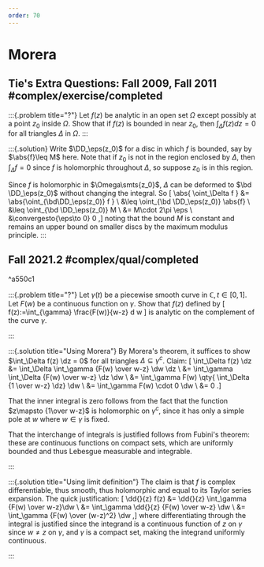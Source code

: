 ```yaml
---
order: 70
---
```


# Morera

## Tie's Extra Questions: Fall 2009, Fall 2011 #complex/exercise/completed

:::{.problem title="?"}
Let $f(z)$ be analytic in an open set $\Omega$ except possibly at a
point $z_0$ inside $\Omega$. Show that if $f(z)$ is bounded in near
$z_0$, then $\displaystyle \int_\Delta f(z) dz = 0$ for all triangles
$\Delta$ in $\Omega$.
:::

:::{.solution}
Write $\DD_\eps(z_0)$ for a disc in which $f$ is bounded, say by $\abs{f}\leq M$ here.
Note that if $z_0$ is not in the region enclosed by $\Delta$, then $\int_\Delta f = 0$ since $f$ is holomorphic throughout $\Delta$, so suppose $z_0$ is in this region.

Since $f$ is holomorphic in $\Omega\smts{z_0}$, $\Delta$ can be deformed to $\bd \DD_\eps(z_0)$ without changing the integral. 
So
\[
\abs{ \oint_\Delta f } 
&= \abs{\oint_{\bd\DD_\eps(z_0)} f } \\
&\leq \oint_{\bd \DD_\eps(z_0)} \abs{f} \\
&\leq \oint_{\bd \DD_\eps(z_0)} M \\
&= M\cdot 2\pi \eps \\
&\convergesto{\eps\to 0} 0
,\]
noting that the bound $M$ is constant and remains an upper bound on smaller discs by the maximum modulus principle.
:::

## Fall 2021.2  #complex/qual/completed

^a550c1

:::{.problem title="?"}
Let $\gamma(t)$ be a piecewise smooth curve in $\mathbb{C}, t \in[0,1]$. Let $F(w)$ be a continuous function on $\gamma$. Show that $f(z)$ defined by
\[
f(z):=\int_{\gamma} \frac{F(w)}{w-z} d w
\]
is analytic on the complement of the curve $\gamma$.

:::

:::{.solution title="Using Morera"}
By Morera's theorem, it suffices to show $\int_\Delta f(z) \dz = 0$ for all triangles $\Delta \subseteq \gamma^c$.
Claim:
\[
\int_\Delta f(z) \dz 
&= \int_\Delta \int_\gamma {F(w) \over w-z} \dw \dz \\
&= \int_\gamma \int_\Delta {F(w) \over w-z} \dz \dw \\
&= \int_\gamma F(w) \qty{ \int_\Delta {1 \over w-z} \dz} \dw \\
&= \int_\gamma F(w) \cdot 0 \dw \\
&= 0
.\]

That the inner integral is zero follows from the fact that the function $z\mapsto {1\over w-z}$ is holomorphic on $\gamma^c$, since it has only a simple pole at $w$ where $w\in \gamma$ is fixed.

That the interchange of integrals is justified follows from Fubini's theorem: these are continuous functions on compact sets, which are uniformly bounded and thus Lebesgue measurable and integrable.

:::


:::{.solution title="Using limit definition"}
The claim is that $f$ is complex differentiable, thus smooth, thus holomorphic and equal to its Taylor series expansion.
The quick justification:
\[
\dd{}{z} f(z)
&= \dd{}{z} \int_\gamma {F(w) \over w-z}\dw \\
&= \int_\gamma \dd{}{z} {F(w) \over w-z} \dw \\
&= \int_\gamma {F(w) \over (w-z)^2} \dw
,\]
where differentiating through the integral is justified since the integrand is a continuous function of $z$ on $\gamma$ since $w\neq z$ on $\gamma$, and $\gamma$ is a compact set, making the integrand uniformly continuous.

:::


